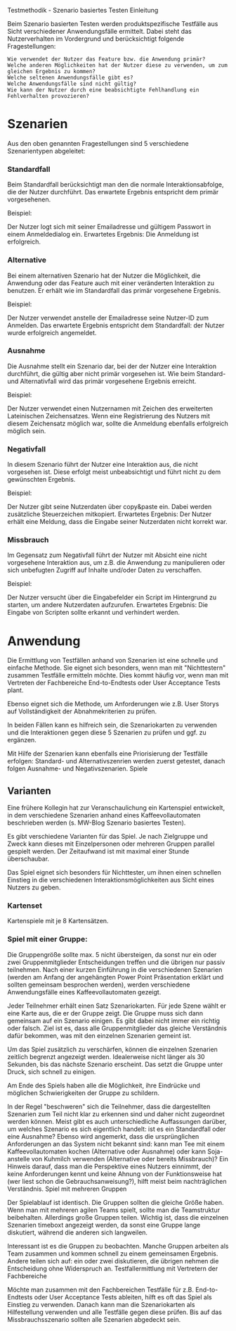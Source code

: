 Testmethodik - Szenario basiertes Testen
Einleitung

Beim Szenario basierten Testen werden produktspezifische Testfälle aus Sicht verschiedener Anwendungsfälle ermittelt. 
Dabei steht das Nutzerverhalten im Vordergrund und berücksichtigt folgende Fragestellungen:

    Wie verwendet der Nutzer das Feature bzw. die Anwendung primär?
    Welche anderen Möglichkeiten hat der Nutzer diese zu verwenden, um zum gleichen Ergebnis zu kommen?
    Welche seltenen Anwendungsfälle gibt es?
    Welche Anwendungsfälle sind nicht gültig?
    Wie kann der Nutzer durch eine beabsichtigte Fehlhandlung ein Fehlverhalten provozieren?

# Szenarien #
Aus den oben genannten Fragestellungen sind 5 verschiedene Szenarientypen abgeleitet:

### Standardfall ###
Beim Standardfall berücksichtigt man den die normale Interaktionsabfolge, die der Nutzer durchführt. Das erwartete Ergebnis entspricht dem primär vorgesehenen.

Beispiel:

Der Nutzer logt sich mit seiner Emailadresse und gültigem Passwort in einem Anmeldedialog ein. 
Erwartetes Ergebnis: Die Anmeldung ist erfolgreich.


### Alternative
Bei einem alternativen Szenario hat der Nutzer die Möglichkeit, die Anwendung oder das Feature auch mit einer veränderten Interaktion zu benutzen. 
Er erhält wie im Standardfall das primär vorgesehene Ergebnis.

Beispiel:

Der Nutzer verwendet anstelle der Emailadresse seine Nutzer-ID zum Anmelden. 
Das erwartete Ergebnis entspricht dem Standardfall: der Nutzer wurde erfolgreich angemeldet.


### Ausnahme
Die Ausnahme stellt ein Szenario dar, bei der der Nutzer eine Interaktion durchführt, die gültig aber nicht primär vorgesehen ist. 
Wie beim Standard- und Alternativfall wird das primär vorgesehene Ergebnis erreicht.

Beispiel:

Der Nutzer verwendet einen Nutzernamen mit Zeichen des erweiterten Lateinischen Zeichensatzes. 
Wenn eine Registrierung des Nutzers mit diesem Zeichensatz möglich war, sollte die Anmeldung ebenfalls erfolgreich möglich sein.

### Negativfall

In diesem Szenario führt der Nutzer eine Interaktion aus, die nicht vorgesehen ist. 
Diese erfolgt meist unbeabsichtigt und führt nicht zu dem gewünschten Ergebnis.

Beispiel:

Der Nutzer gibt seine Nutzerdaten über copy&paste ein. Dabei werden zusätzliche Steuerzeichen mitkopiert. 
Erwartetes Ergebnis: Der Nutzer erhält eine Meldung, dass die Eingabe seiner Nutzerdaten nicht korrekt war. 

### Missbrauch

Im Gegensatz zum Negativfall führt der Nutzer mit Absicht eine nicht vorgesehene Interaktion aus, um z.B. die 
Anwendung zu manipulieren oder sich unbefugten Zugriff auf Inhalte und/oder Daten zu verschaffen.

Beispiel:

Der Nutzer versucht über die Eingabefelder ein Script im Hintergrund zu starten, um andere Nutzerdaten aufzurufen. 
Erwartetes Ergebnis: Die Eingabe von Scripten sollte erkannt und verhindert werden. 


# Anwendung
Die Ermittlung von Testfällen anhand von Szenarien ist eine schnelle und einfache Methode. Sie eignet sich besonders, wenn man mit "Nichttestern" zusammen Testfälle ermitteln möchte. Dies kommt häufig vor, wenn man mit Vertreten der Fachbereiche End-to-Endtests oder User Acceptance Tests plant.

Ebenso eignet sich die Methode, um Anforderungen wie z.B. User Storys auf Vollständigkeit der Abnahmekriterien zu prüfen.

In beiden Fällen kann es hilfreich sein, die Szenariokarten zu verwenden und die Interaktionen gegen diese 5 Szenarien zu prüfen und ggf. zu ergänzen.

Mit Hilfe der Szenarien kann ebenfalls eine Priorisierung der Testfälle erfolgen: Standard- und Alternativszenrien werden zuerst getestet, danach folgen Ausnahme- und Negativszenarien.
Spiele


## Varianten
Eine frühere Kollegin hat zur Veranschaulichung ein Kartenspiel entwickelt, in dem verschiedene Szenarien anhand eines Kaffeevollautomaten beschrieben werden (s. MW-Blog Szenario basiertes Testen).

Es gibt verschiedene Varianten für das Spiel. Je nach Zielgruppe und Zweck kann dieses mit Einzelpersonen oder mehreren Gruppen parallel gespielt werden. Der Zeitaufwand ist mit maximal einer Stunde überschaubar.

Das Spiel eignet sich besonders für Nichttester, um ihnen einen schnellen Einstieg in die verschiedenen Interaktionsmöglichkeiten aus Sicht eines Nutzers zu geben. 

### Kartenset
Kartenspiele mit je 8 Kartensätzen.

### Spiel mit einer Gruppe:

Die Gruppengröße sollte max. 5 nicht übersteigen, da sonst nur ein oder zwei Gruppenmitglieder Entscheidungen treffen und die übrigen nur passiv teilnehmen. Nach einer kurzen Einführung in die verschiedenen Szenarien (werden am Anfang der angehängten Power Point Präsentation erklärt und sollten gemeinsam besprochen werden), werden verschiedene Anwendungsfälle eines Kaffeevollautomaten gezeigt.

Jeder Teilnehmer erhält einen Satz Szenariokarten. Für jede Szene wählt er eine Karte aus, die er der Gruppe zeigt. Die Gruppe muss sich dann gemeinsam auf ein Szenario einigen. Es gibt dabei nicht immer ein richtig oder falsch. Ziel ist es, dass alle Gruppenmitglieder das gleiche Verständnis dafür bekommen, was mit den einzelnen Szenarien gemeint ist.

Um das Spiel zusätzlich zu verschärfen, können die einzelnen Szenarien zeitlich begrenzt angezeigt werden. Idealerweise nicht länger als 30 Sekunden, bis das nächste Szenario erscheint. Das setzt die Gruppe unter Druck, sich schnell zu einigen.

Am Ende des Spiels haben alle die Möglichkeit, ihre Eindrücke und möglichen Schwierigkeiten der Gruppe zu schildern.

In der Regel "beschweren" sich die Teilnehmer, dass die dargestellten Szenarien zum Teil nicht klar zu erkennen sind und daher nicht zugeordnet werden können. Meist gibt es auch unterschiedliche Auffassungen darüber, um welches Szenario es sich eigentlich handelt: ist es ein Standardfall oder eine Ausnahme? Ebenso wird angemerkt, dass die ursprünglichen Anforderungen an das System nicht bekannt sind: kann man Tee mit einem Kaffeevollautomaten kochen (Alternative oder Ausnahme) oder kann Soja- anstelle von Kuhmilch verwenden (Alternative oder bereits Missbrauch)? Ein Hinweis darauf, dass man die Perspektive eines Nutzers einnimmt, der keine Anforderungen kennt und keine Ahnung von der Funktionsweise hat (wer liest schon die Gebrauchsanweisung?), hilft meist beim nachträglichen Verständnis.
Spiel mit mehreren Gruppen

Der Spielablauf ist identisch. Die Gruppen sollten die gleiche Größe haben. Wenn man mit mehreren agilen Teams spielt, sollte man die Teamstruktur beibehalten. Allerdings große Gruppen teilen. Wichtig ist, dass die einzelnen Szenarien timeboxt angezeigt werden, da sonst eine Gruppe lange diskutiert, während die anderen sich langweilen.

Interessant ist es die Gruppen zu beobachten. Manche Gruppen arbeiten als Team zusammen und kommen schnell zu einem gemeinsamen Ergebnis. Andere teilen sich auf: ein oder zwei diskutieren, die übrigen nehmen die Entscheidung ohne Widerspruch an.
Testfallermittlung mit Vertretern der Fachbereiche

Möchte man zusammen mit den Fachbereichen Testfälle für z.B. End-to-Endtests oder User Acceptance Tests ableiten, hilft es oft das Spiel als Einstieg zu verwenden. Danach kann man die Szenariokarten als Hilfestellung verwenden und alle Testfälle gegen diese prüfen. Bis auf das Missbrauchsszenario sollten alle Szenarien abgedeckt sein.



